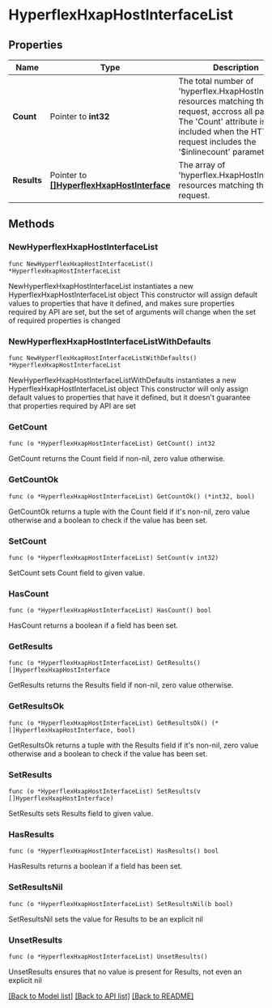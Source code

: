 # HyperflexHxapHostInterfaceList

## Properties

Name | Type | Description | Notes
------------ | ------------- | ------------- | -------------
**Count** | Pointer to **int32** | The total number of &#39;hyperflex.HxapHostInterface&#39; resources matching the request, accross all pages. The &#39;Count&#39; attribute is included when the HTTP GET request includes the &#39;$inlinecount&#39; parameter. | [optional] 
**Results** | Pointer to [**[]HyperflexHxapHostInterface**](HyperflexHxapHostInterface.md) | The array of &#39;hyperflex.HxapHostInterface&#39; resources matching the request. | [optional] 

## Methods

### NewHyperflexHxapHostInterfaceList

`func NewHyperflexHxapHostInterfaceList() *HyperflexHxapHostInterfaceList`

NewHyperflexHxapHostInterfaceList instantiates a new HyperflexHxapHostInterfaceList object
This constructor will assign default values to properties that have it defined,
and makes sure properties required by API are set, but the set of arguments
will change when the set of required properties is changed

### NewHyperflexHxapHostInterfaceListWithDefaults

`func NewHyperflexHxapHostInterfaceListWithDefaults() *HyperflexHxapHostInterfaceList`

NewHyperflexHxapHostInterfaceListWithDefaults instantiates a new HyperflexHxapHostInterfaceList object
This constructor will only assign default values to properties that have it defined,
but it doesn't guarantee that properties required by API are set

### GetCount

`func (o *HyperflexHxapHostInterfaceList) GetCount() int32`

GetCount returns the Count field if non-nil, zero value otherwise.

### GetCountOk

`func (o *HyperflexHxapHostInterfaceList) GetCountOk() (*int32, bool)`

GetCountOk returns a tuple with the Count field if it's non-nil, zero value otherwise
and a boolean to check if the value has been set.

### SetCount

`func (o *HyperflexHxapHostInterfaceList) SetCount(v int32)`

SetCount sets Count field to given value.

### HasCount

`func (o *HyperflexHxapHostInterfaceList) HasCount() bool`

HasCount returns a boolean if a field has been set.

### GetResults

`func (o *HyperflexHxapHostInterfaceList) GetResults() []HyperflexHxapHostInterface`

GetResults returns the Results field if non-nil, zero value otherwise.

### GetResultsOk

`func (o *HyperflexHxapHostInterfaceList) GetResultsOk() (*[]HyperflexHxapHostInterface, bool)`

GetResultsOk returns a tuple with the Results field if it's non-nil, zero value otherwise
and a boolean to check if the value has been set.

### SetResults

`func (o *HyperflexHxapHostInterfaceList) SetResults(v []HyperflexHxapHostInterface)`

SetResults sets Results field to given value.

### HasResults

`func (o *HyperflexHxapHostInterfaceList) HasResults() bool`

HasResults returns a boolean if a field has been set.

### SetResultsNil

`func (o *HyperflexHxapHostInterfaceList) SetResultsNil(b bool)`

 SetResultsNil sets the value for Results to be an explicit nil

### UnsetResults
`func (o *HyperflexHxapHostInterfaceList) UnsetResults()`

UnsetResults ensures that no value is present for Results, not even an explicit nil

[[Back to Model list]](../README.md#documentation-for-models) [[Back to API list]](../README.md#documentation-for-api-endpoints) [[Back to README]](../README.md)


